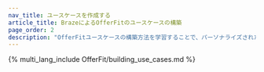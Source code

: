 ```yaml
---
nav_title: ユースケースを作成する
article_title: BrazeによるOfferFitのユースケースの構築
page_order: 2
description: "OfferFitユースケースの構築方法を学習することで、パーソナライズされた実験を自動化し、手動でA/Bテストを行うことなく、コンバージョン、リテンション、収益などの成果を最適化することができる。"
---
```


{% multi_lang_include OfferFit/building_use_cases.md %}
